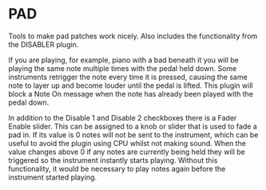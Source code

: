 # PAD

Tools to make pad patches work nicely. Also includes the functionality
from the DISABLER plugin.

If you are playing, for example, piano with a bad beneath it you will
be playing the same note multiple times with the pedal held down. Some
instruments retrigger the note every time it is pressed, causing the
same note to layer up and become louder until the pedal is lifted. This
plugin will block a Note On message when the note has already been played
with the pedal down.

In addition to the Disable 1 and Disable 2 checkboxes there is a Fader
Enable slider. This can be assigned to a knob or slider that is used to
fade a pad in. If its value is 0 notes will not be sent to the instrument,
which can be useful to avoid the plugin using CPU whilst not making sound.
When the value changes above 0 if any notes are currently being held they
will be triggered so the instrument instantly starts playing. Without this
functionality, it would be necessary to play notes again before the
instrument started playing.
